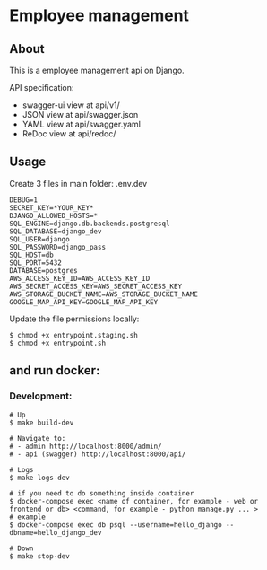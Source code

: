 # Employee management

## About
This is a employee management api on Django.

API specification:
- swagger-ui view at api/v1/
- JSON view at api/swagger.json
- YAML view at api/swagger.yaml
- ReDoc view at api/redoc/

## Usage
Create 3 files in main folder:
.env.dev 
```
DEBUG=1
SECRET_KEY=*YOUR_KEY*
DJANGO_ALLOWED_HOSTS=*
SQL_ENGINE=django.db.backends.postgresql
SQL_DATABASE=django_dev
SQL_USER=django
SQL_PASSWORD=django_pass
SQL_HOST=db
SQL_PORT=5432
DATABASE=postgres
AWS_ACCESS_KEY_ID=AWS_ACCESS_KEY_ID
AWS_SECRET_ACCESS_KEY=AWS_SECRET_ACCESS_KEY
AWS_STORAGE_BUCKET_NAME=AWS_STORAGE_BUCKET_NAME
GOOGLE_MAP_API_KEY=GOOGLE_MAP_API_KEY

```
Update the file permissions locally:
```
$ chmod +x entrypoint.staging.sh
$ chmod +x entrypoint.sh
```

and run docker:
---
### Development:
```
# Up
$ make build-dev

# Navigate to:
# - admin http://localhost:8000/admin/
# - api (swagger) http://localhost:8000/api/

# Logs
$ make logs-dev

# if you need to do something inside container
$ docker-compose exec <name of container, for example - web or frontend or db> <command, for example - python manage.py ... >
# example
$ docker-compose exec db psql --username=hello_django --dbname=hello_django_dev

# Down
$ make stop-dev
```